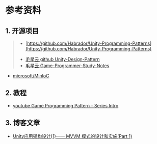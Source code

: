 # 参考资料

## 1. 开源项目

> - [https://github.com/Habrador/Unity-Programming-Patterns](https://github.com/Habrador/Unity-Programming-Patterns)
> * [毛星云 github Unity-Design-Pattern](https://github.com/QianMo/Unity-Design-Pattern)
> * [毛星云 Game-Programmer-Study-Notes](https://github.com/QianMo/Game-Programmer-Study-Notes/blob/master/Content/%E3%80%8A%E6%B8%B8%E6%88%8F%E7%BC%96%E7%A8%8B%E6%A8%A1%E5%BC%8F%E3%80%8B%E8%AF%BB%E4%B9%A6%E7%AC%94%E8%AE%B0/README.md)

- [microsoft/MinIoC](https://github.com/microsoft/MinIoC)

## 2. 教程

- [youtube Game Programming Pattern - Series Intro](https://www.youtube.com/watch?v=5PVkzADBk3Q&list=PL7S-IAgf3dlV6v12PM_HUp9rO5gctSLKn)

## 3. 博客文章

- [Unity应用架构设计(1)—— MVVM 模式的设计和实施(Part 1) ](https://www.cnblogs.com/OceanEyes/p/unity3d_framework_designing_get_started_with_mvvm_part1.html)